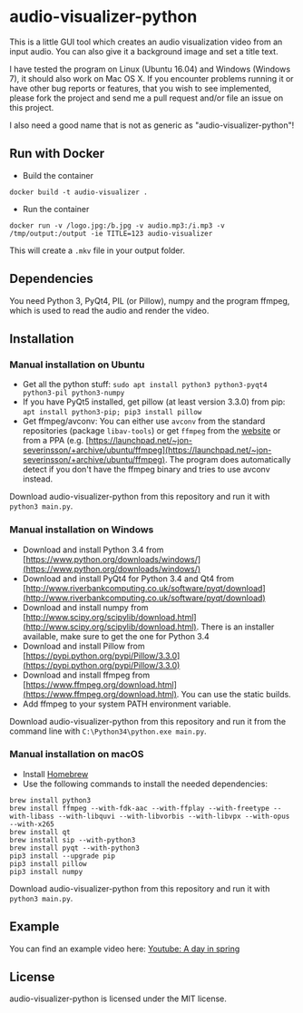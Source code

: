 audio-visualizer-python
=======================

This is a little GUI tool which creates an audio visualization video from an input audio.
You can also give it a background image and set a title text.

I have tested the program on Linux (Ubuntu 16.04) and Windows (Windows 7), it should also work on Mac OS X. If you encounter problems
running it or have other bug reports or features, that you wish to see implemented, please fork the project and send me a pull request and/or file an issue on this project.

I also need a good name that is not as generic as "audio-visualizer-python"!

## Run with Docker

* Build the container
```
docker build -t audio-visualizer .
```

* Run the container
```
docker run -v /logo.jpg:/b.jpg -v audio.mp3:/i.mp3 -v /tmp/output:/output -ie TITLE=123 audio-visualizer
```

This will create a `.mkv` file in your output folder.

Dependencies
------------
You need Python 3, PyQt4, PIL (or Pillow), numpy and the program ffmpeg, which is used to read the audio and render the video.

Installation
------------
### Manual installation on Ubuntu
* Get all the python stuff: `sudo apt install python3 python3-pyqt4 python3-pil python3-numpy`
* If you have PyQt5 installed, get pillow (at least version 3.3.0) from pip: `apt install python3-pip; pip3 install pillow`
* Get ffmpeg/avconv:
You can either use `avconv` from the standard repositories (package `libav-tools`) or get `ffmpeg` from the [website](http://ffmpeg.org/) or from a PPA (e.g. [https://launchpad.net/~jon-severinsson/+archive/ubuntu/ffmpeg](https://launchpad.net/~jon-severinsson/+archive/ubuntu/ffmpeg). The program does automatically detect if you don't have the ffmpeg binary and tries to use avconv instead.

Download audio-visualizer-python from this repository and run it with `python3 main.py`.

### Manual installation on Windows
* Download and install Python 3.4 from [https://www.python.org/downloads/windows/](https://www.python.org/downloads/windows/)
* Download and install PyQt4 for Python 3.4 and Qt4 from [http://www.riverbankcomputing.co.uk/software/pyqt/download](http://www.riverbankcomputing.co.uk/software/pyqt/download)
* Download and install numpy from [http://www.scipy.org/scipylib/download.html](http://www.scipy.org/scipylib/download.html). There is an installer available, make sure to get the one for Python 3.4
* Download and install Pillow from [https://pypi.python.org/pypi/Pillow/3.3.0](https://pypi.python.org/pypi/Pillow/3.3.0)
* Download and install ffmpeg from [https://www.ffmpeg.org/download.html](https://www.ffmpeg.org/download.html). You can use the static builds.
* Add ffmpeg to your system PATH environment variable.

Download audio-visualizer-python from this repository and run it from the command line with `C:\Python34\python.exe main.py`.

### Manual installation on macOS

* Install [Homebrew](http://brew.sh/)
* Use the following commands to install the needed dependencies:

```
brew install python3
brew install ffmpeg --with-fdk-aac --with-ffplay --with-freetype --with-libass --with-libquvi --with-libvorbis --with-libvpx --with-opus --with-x265
brew install qt
brew install sip --with-python3
brew install pyqt --with-python3
pip3 install --upgrade pip
pip3 install pillow
pip3 install numpy
```

Download audio-visualizer-python from this repository and run it with `python3 main.py`.

Example
-------
You can find an example video here:
[Youtube: A day in spring](https://www.youtube.com/watch?v=-M3jR1NuJHM)

License
-------
audio-visualizer-python is licensed under the MIT license.
